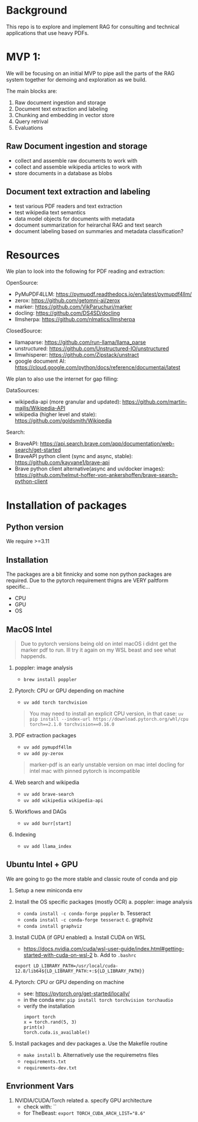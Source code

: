 # Background

This repo is to explore and implement RAG for consulting and technical applications that use heavy PDFs.

# MVP 1:

We will be focusing on an initial MVP to pipe asll the parts of the RAG system together for demoing and exploration as we build.

The main blocks are:

1. Raw document ingestion and storage
2. Document text extraction and labeling
3. Chunking and embedding in vector store
4. Query retrival
5. Evaluations

## Raw Document ingestion and storage

- collect and assemble raw documents to work with
- collect and assemble wikipedia articles to work with
- store documents in a database as blobs

## Document text extraction and labeling

- test various PDF readers and text extraction
- test wikipedia text semantics
- data model objects for documents with metadata
- document summarization for heirarchal RAG and text search
- document labeling based on summaries and metadata classification?


# Resources

We plan to look into the following for PDF reading and extraction:

OpenSource:
- PyMuPDF4LLM: https://pymupdf.readthedocs.io/en/latest/pymupdf4llm/
- zerox: https://github.com/getomni-ai/zerox
- marker: https://github.com/VikParuchuri/marker
- docling: https://github.com/DS4SD/docling
- llmsherpa: https://github.com/nlmatics/llmsherpa

ClosedSource:
- llamaparse: https://github.com/run-llama/llama_parse
- unstructured: https://github.com/Unstructured-IO/unstructured
- llmwhisperer: https://github.com/Zipstack/unstract
- google document AI: https://cloud.google.com/python/docs/reference/documentai/latest

We plan to also use the internet for gap filling:

DataSources:
- wikipedia-api (more granular and updated): https://github.com/martin-majlis/Wikipedia-API
- wikipedia (higher level and stale): https://github.com/goldsmith/Wikipedia

Search:
- BraveAPI: https://api.search.brave.com/app/documentation/web-search/get-started
- BraveAPI python client (sync and async, stable): https://github.com/kayvane1/brave-api
- Brave python client alternative(async and uv/docker images): https://github.com/helmut-hoffer-von-ankershoffen/brave-search-python-client


# Installation of packages

## Python version
We require >=3.11

## Installation

The packages are a bit finnicky and some non python packages are required. Due to the pytorch requirement thigns are VERY paltform specific...
- CPU
- GPU
- OS

## MacOS Intel

> Due to pytorch versions being old on intel macOS i didnt get the marker pdf to run. Ill try it again on my WSL beast and see what happends.

1. poppler: image analysis
    - `brew install poppler`

2. Pytorch: CPU or GPU depending on machine
    - `uv add torch torchvision`
    > You may need to install an explicit CPU version, in that case:
    > `uv pip install --index-url https://download.pytorch.org/whl/cpu torch==2.1.0 torchvision==0.16.0`

3. PDF extraction packages
    - `uv add pymupdf4llm`
    - `uv add py-zerox`
    > marker-pdf is an early unstable version on mac intel
    > docling for intel mac with pinned pytorch is incompatible

4. Web search and wikipedia
   - `uv add brave-search`
   - `uv add wikipedia wikipedia-api`

5. Workflows and DAGs
   - `uv add burr[start]`

6. Indexing
   - `uv add llama_index`

## Ubuntu Intel + GPU

We are going to go the more stable and classic route of conda and pip

1. Setup a new miniconda env

2. Install the OS specific packages (mostly OCR)
    a. poppler: image analysis
    - `conda install -c conda-forge poppler`
    b. Tesseract
    - `conda install -c conda-forge tesseract`
    c. graphviz
    - `conda install graphviz`

3. Install CUDA (if GPU enabled)
    a. Install CUDA on WSL
    - https://docs.nvidia.com/cuda/wsl-user-guide/index.html#getting-started-with-cuda-on-wsl-2
    b. Add to `.bashrc`
    ```export PATH=/usr/local/cuda-12.8/bin${PATH:+:${PATH}}
    export LD_LIBRARY_PATH=/usr/local/cuda-12.8/lib64${LD_LIBRARY_PATH:+:${LD_LIBRARY_PATH}}
    ```

4. Pytorch: CPU or GPU depending on machine
    - see: https://pytorch.org/get-started/locally/
    - in the conda env: `pip install torch torchvision torchaudio`
    - verify the installation
        ```
        import torch
        x = torch.rand(5, 3)
        print(x)
        torch.cuda.is_available()
        ```
        
5. Install packages and dev packages
    a. Use the Makefile routine
    - `make install`
    b. Alternatively use the requiremetns files
    - `requirements.txt`
    - `requirements-dev.txt`


## Envrionment Vars

1. NVIDIA/CUDA/Torch related
    a. specify GPU architecture
    - check with: ``
    - for TheBeast: `export TORCH_CUDA_ARCH_LIST="8.6"`